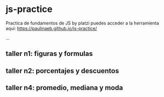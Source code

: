 # js-practice
Practica de fundamentos de JS by platzi
puedes acceder a la herramienta aqui: https://paulinaeb.github.io/js-practice/

...

## taller n1: figuras y formulas

## taller n2: porcentajes y descuentos

## taller n4: promedio, mediana y moda
